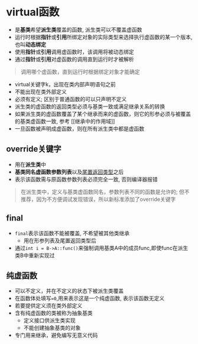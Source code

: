 # virtual函数

- 是**基类**希望**派生类**覆盖的函数, 派生类可以不覆盖虚函数
- 运行时根据**指针**或**引用**所绑定对象的实际类型来选择执行虚函数的某一个版本,也叫**动态绑定**
- 使用**指针**或**引用**调用虚函数时，该调用将被动态绑定
- 通过**指针**或**引用**对虚函数的调用直到运行时才被解析

> 调用哪个虚函数，直到运行时根据绑定对象才能确定

- virtual关键字k，出现在类内部声明语句之前
- 不能出现在类外部定义
- 必须有定义; 区别于普通函数的可以只声明不定义
- 派生类的虚函数的返回类型必须与基类一致或满足继承关系的转换
- 如果派生类的虚函数覆盖了某个继承而来的虚函数，则它的形参必须与被覆盖的基类虚函数一致, 参考 [[继承中的作用域]]
- 一旦函数被声明成虚函数，则在所有派生类中都是虚函数

## override关键字

- 用在**派生类**中
- **基类同名虚函数参数列表**以及[尾置返回类型](c++_funtion_return_type.md#尾置返回类型)之后
- 表示该函数需与原函数参数列表必须完全一致, 否则编译器报错

> 在派生类中，定义与基类虚函数同名，参数列表不同的函数是允许的; 但不推荐，因为不方便调试发现错误，所以新标准添加了override关键字

## final  
- `final`表示该函数不能被覆盖, 不希望被其他类继承
  - 用在形参列表及尾置返回类型后
- 通过`int i = B->A::func()`来强制调用基类A中的成员func,即使func在派生类B中重新实现过

## 纯虚函数

- 可以不定义，并在不定义的状态下被派生类覆盖
- 在函数体处填写`=0`,用来表示这是一个纯虚函数, 表示该函数无定义
- 若要提供定义须在类外部定义
- 含有纯虚函数的类被称为抽象基类
  - 定义接口供派生类实现
  - 不能创建抽象基类的对象
- 专门用来继承，避免编写无意义代码